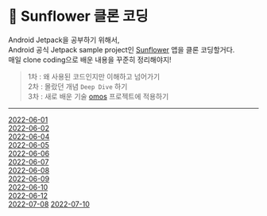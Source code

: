 # 🌻 Sunflower 클론 코딩

Android Jetpack을 공부하기 위해서,  
Android 공식 Jetpack sample project인 [Sunflower](https://github.com/android/sunflower) 앱을 클론 코딩할거다.  
매일 clone coding으로 배운 내용을 꾸준히 정리해야지!

> 1차 : 왜 사용된 코드인지만 이해하고 넘어가기  
2차 : 몰랐던 개념 `Deep Dive` 하기  
3차 : 새로 배운 기술 [omos](https://github.com/CMC-9th-INFINITY/omos-aos) 프로젝트에 적용하기

---

[2022-06-01](https://velog.io/@iamjm29/Android-Sunflower-%ED%81%B4%EB%A1%A0%EC%BD%94%EB%94%A9-22.06.01)  
[2022-06-02](https://velog.io/@iamjm29/Android-Sunflower-%ED%81%B4%EB%A1%A0%EC%BD%94%EB%94%A9-22.06.02)  
[2022-06-04](https://velog.io/@iamjm29/Android-Sunflower-%ED%81%B4%EB%A1%A0%EC%BD%94%EB%94%A9-22.06.04)  
[2022-06-05](https://velog.io/@iamjm29/Android-Sunflower-%ED%81%B4%EB%A1%A0%EC%BD%94%EB%94%A9-22.06.05)  
[2022-06-06](https://velog.io/@iamjm29/Android-Sunflower-%ED%81%B4%EB%A1%A0%EC%BD%94%EB%94%A9-22.06.06)  
[2022-06-07](https://velog.io/@iamjm29/Android-Sunflower-%ED%81%B4%EB%A1%A0%EC%BD%94%EB%94%A9-22.06.07)  
[2022-06-08](https://velog.io/@iamjm29/Android-Sunflower-%ED%81%B4%EB%A1%A0%EC%BD%94%EB%94%A9-22.06.08)  
[2022-06-09](https://velog.io/@iamjm29/Android-Sunflower-%ED%81%B4%EB%A1%A0%EC%BD%94%EB%94%A9-22.06.09)  
[2022-06-10](https://velog.io/@iamjm29/Android-Sunflower-%ED%81%B4%EB%A1%A0%EC%BD%94%EB%94%A9-22.06.10)  
[2022-06-12](https://velog.io/@iamjm29/Android-Sunflower-%ED%81%B4%EB%A1%A0%EC%BD%94%EB%94%A9-22.06.12)  
[2022-07-08](https://velog.io/@iamjm29/Android-Sunflower-%ED%81%B4%EB%A1%A0%EC%BD%94%EB%94%A9-22.06.28)
[2022-07-10](https://velog.io/@iamjm29/Android-Sunflower-%ED%81%B4%EB%A1%A0%EC%BD%94%EB%94%A9-22.07.10)

